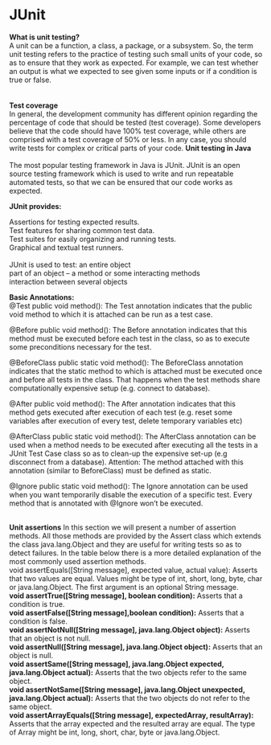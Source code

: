 # JUnit

<B>What is unit testing?</B>
<BR>
A unit can be a function, a class, a package, or a subsystem. So, the term unit testing refers to the practice of testing such small units of your code, so as to ensure that they work as expected. For example, we can test whether an output is what we expected to see given some inputs or if a condition is true or false.
<BR>
<BR>
<BR>
<B>Test coverage</B>
<BR>
In general, the development community has different opinion regarding the percentage of code that should be tested (test coverage). Some developers believe that the code should have 100% test coverage, while others are comprised with a test coverage of 50% or less. In any case, you should write tests for complex or critical parts of your code.
<B> Unit testing in Java</B>
<BR>
<BR>
The most popular testing framework in Java is JUnit. JUnit is an open source testing framework which is used to write and run repeatable automated tests, so that we can be ensured that our code works as expected.
<BR>

<B>JUnit provides:</B>

Assertions for testing expected results.<BR>
Test features for sharing common test data.<BR>
Test suites for easily organizing and running tests.<BR>
Graphical and textual test runners.<BR><BR>
JUnit is used to test:
an entire object<BR>
part of an object – a method or some interacting methods<BR>
interaction between several objects<BR>

<B>Basic Annotations:</B><BR>
@Test</B>
public void method(): </B>
The Test annotation indicates that the public void method to which it is attached can be run as a test case.</B>
  
@Before</B>
public void method():</B>
The Before annotation indicates that this method must be executed before each test in the class, so as to execute some preconditions necessary for the test.</B>

@BeforeClass</B>
public static void method():</B>
The BeforeClass annotation indicates that the static method to which is attached must be executed once and before all tests in the class. That happens when the test methods share computationally expensive setup (e.g. connect to database).</B>

@After</B>
public void method():</B>
The After annotation indicates that this method gets executed after execution of each test (e.g. reset some variables after execution of every test, delete temporary variables etc)</B>

@AfterClass</B>
public static void method():</B>
The AfterClass annotation can be used when a method needs to be executed after executing all the tests in a JUnit Test Case class so as to clean-up the expensive set-up (e.g disconnect from a database). Attention: The method attached with this annotation (similar to BeforeClass) must be defined as static.</B>

@Ignore</B>
public static void method():</B>
The Ignore annotation can be used when you want temporarily disable the execution of a specific test. Every method that is annotated with @Ignore won’t be executed.</B>


  
  
</BR><B>Unit assertions</B>
In this section we will present a number of assertion methods. All those methods are provided by the Assert class which extends the class java.lang.Object and they are useful for writing tests so as to detect failures. In the table below there is a more detailed explanation of the most commonly used assertion methods.
</BR>void assertEquals([String message], expected value, actual value)</B>: Asserts that two values are equal. Values might be type of int, short, long, byte, char or java.lang.Object. The first argument is an optional String message.
</BR><B>void assertTrue([String message], boolean condition):</B> Asserts that a condition is true.
</BR><B>void assertFalse([String message],boolean condition):</B>	Asserts that a condition is false.
</BR><B>void assertNotNull([String message], java.lang.Object object):</B>	Asserts that an object is not null.
</BR><B>void assertNull([String message], java.lang.Object object):</B> Asserts that an object is null.
</BR><B>void assertSame([String message], java.lang.Object expected, java.lang.Object actual):</B> Asserts that the two objects refer to the same object.
</BR><B>void assertNotSame([String message], java.lang.Object unexpected, java.lang.Object actual):</B> Asserts that the two objects do not refer to the same object.
</BR><B>void assertArrayEquals([String message], expectedArray, resultArray):</B> Asserts that the array expected and the resulted array are equal. The type of Array might be int, long, short, char, byte or java.lang.Object.